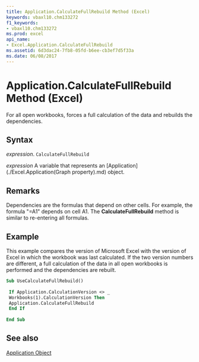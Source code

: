 ```yaml
---
title: Application.CalculateFullRebuild Method (Excel)
keywords: vbaxl10.chm133272
f1_keywords:
- vbaxl10.chm133272
ms.prod: excel
api_name:
- Excel.Application.CalculateFullRebuild
ms.assetid: 6d3dac24-7fb8-05fd-b6ee-cb3ef7d5f33a
ms.date: 06/08/2017
---
```



# Application.CalculateFullRebuild Method (Excel)

For all open workbooks, forces a full calculation of the data and rebuilds the dependencies.


## Syntax

 _expression_. `CalculateFullRebuild`

 _expression_ A variable that represents an [Application](./Excel.Application(Graph property).md) object.


## Remarks

Dependencies are the formulas that depend on other cells. For example, the formula "=A1" depends on cell A1. The  **CalculateFullRebuild** method is similar to re-entering all formulas.


## Example

This example compares the version of Microsoft Excel with the version of Excel in which the workbook was last calculated. If the two version numbers are different, a full calculation of the data in all open workbooks is performed and the dependencies are rebuilt.


```vb
Sub UseCalculateFullRebuild() 
 
 If Application.CalculationVersion <> _ 
 Workbooks(1).CalculationVersion Then 
 Application.CalculateFullRebuild 
 End If 
 
End Sub
```


## See also


[Application Object](Excel.Application(objec).md)

